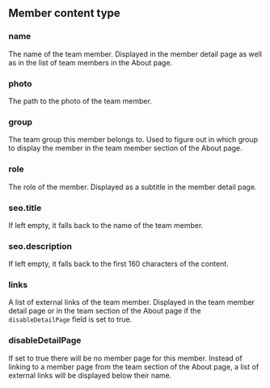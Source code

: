 ## Member content type

### name

The name of the team member. Displayed in the member detail page as well as in the list of team members in the About page.

### photo

The path to the photo of the team member.

### group

The team group this member belongs to. Used to figure out in which group to display the member in the team member section of the About page.

### role

The role of the member. Displayed as a subtitle in the member detail page.

### seo.title

If left empty, it falls back to the name of the team member.

### seo.description

If left empty, it falls back to the first 160 characters of the content.

### links

A list of external links of the team member. Displayed in the team member detail page or in the team section of the About page if the `disableDetailPage` field is set to true.

### disableDetailPage

If set to true there will be no member page for this member. Instead of linking to a member page from the team section of the About page, a list of external links will be displayed below their name.
